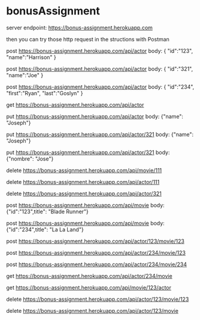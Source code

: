 # bonusAssignment
server endpoint: https://bonus-assignment.herokuapp.com

then you can try those http request in the structions with Postman

post https://bonus-assignment.herokuapp.com/api/actor
body: {
	"id":"123",
	"name":"Harrison"
}

post https://bonus-assignment.herokuapp.com/api/actor
body: {
	"id":"321",
	"name":"Joe"
}


post https://bonus-assignment.herokuapp.com/api/actor
body: {
	"id":"234",
	"first":"Ryan",
	"last":"Goslyn"
}

get https://bonus-assignment.herokuapp.com/api/actor

put https://bonus-assignment.herokuapp.com/api/actor
body: {"name": "Joseph"}

put https://bonus-assignment.herokuapp.com/api/actor/321
body: {"name": "Joseph"}


put https://bonus-assignment.herokuapp.com/api/actor/321
body: {"nombre": "Jose"}

delete https://bonus-assignment.herokuapp.com/api/movie/111

delete https://bonus-assignment.herokuapp.com/api/actor/111

delete https://bonus-assignment.herokuapp.com/api/actor/321

post https://bonus-assignment.herokuapp.com/api/movie
body: {"id":"123",title": "Blade Runner"}


post https://bonus-assignment.herokuapp.com/api/movie
body: {"id":"234",title": "La La Land"}

post https://bonus-assignment.herokuapp.com/api/actor/123/movie/123

post https://bonus-assignment.herokuapp.com/api/actor/234/movie/123

post https://bonus-assignment.herokuapp.com/api/actor/234/movie/234

get https://bonus-assignment.herokuapp.com/api/actor/234/movie

get https://bonus-assignment.herokuapp.com/api/movie/123/actor

delete https://bonus-assignment.herokuapp.com/api/actor/123/movie/123

delete https://bonus-assignment.herokuapp.com/api/actor/123/movie








